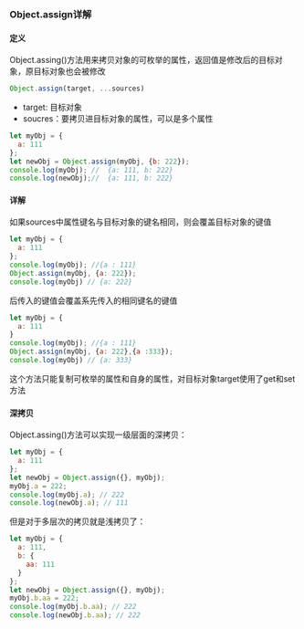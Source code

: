 ### Object.assign详解

#### 定义

Object.assing()方法用来拷贝对象的可枚举的属性，返回值是修改后的目标对象，原目标对象也会被修改

```javascript
Object.assign(target, ...sources)
```

- target: 目标对象
- soucres：要拷贝进目标对象的属性，可以是多个属性

```javascript
let myObj = {
  a: 111
};
let newObj = Object.assign(myObj, {b: 222});
console.log(myObj); //  {a: 111, b: 222}
console.log(newObj);//  {a: 111, b: 222}
```

#### 详解
如果sources中属性键名与目标对象的键名相同，则会覆盖目标对象的键值

```javascript
let myObj = {
  a: 111
};
console.log(myObj); //{a : 111}
Object.assign(myObj, {a: 222});
console.log(myObj) // {a: 222}
```

后传入的键值会覆盖系先传入的相同键名的键值

```javascript
let myObj = {
  a: 111
}
console.log(myObj); //{a : 111}
Object.assign(myObj, {a: 222},{a :333});
console.log(myObj) // {a: 333}
```

这个方法只能复制可枚举的属性和自身的属性，对目标对象target使用了get和set方法

#### 深拷贝

Object.assing()方法可以实现一级层面的深拷贝：

```javascript
let myObj = {
  a: 111
};
let newObj = Object.assign({}, myObj);
myObj.a = 222;
console.log(myObj.a); // 222
console.log(newObj.a); // 111
```

但是对于多层次的拷贝就是浅拷贝了：

```javascript
let myObj = {
  a: 111,
  b: {
    aa: 111
  }
};
let newObj = Object.assign({}, myObj);
myObj.b.aa = 222;
console.log(myObj.b.aa); // 222
console.log(newObj.b.aa); // 222
```